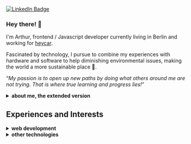 [![LinkedIn Badge](https://img.shields.io/badge/LinkedIn-Profile-informational?style=flat-square&logo=linkedin&logoColor=white&color=0D76A8)](https://www.linkedin.com/in/arthurboss/)

### Hey there! 👋

I'm Arthur, frontend / Javascript developer currently living in Berlin and working for [heycar](https://hey.car/).

Fascinated by technology, I pursue to combine my experiences with hardware and software to help diminishing environmental issues, making the world a more sustainable place 🌱.

<q><em>My passion is to open up new paths by doing what others around me are not trying. That is where true learning and progress lies!</em></q>

<details>
  <summary><b>about me, the extended version</b></summary>
  
  <br />
  As this is my long term goal, I do follow/research topics on how to help the environment, especially restoring dry environments.

  I come from a tropical country, and seeing the variety of life it brings and richness of water available, I wish that everyone could experience that and not suffer with the drawbacks of completely dry (or dried) places. Additionally, I am amazed by renewable evergy. Life is a cycle, so is energy. I believe it can be reused everywhere and technology solutions are infinite to help on that.

  As of hobbies, some of my favourites are to beta (or alpha) test and benchmark things.

  A great example is Windows, as I am part of the beta testing community since Windows 8 (user since Windows 95, hardcore user since Windows 98), and have always helped improving the SO by testing it in various machines and providing feedbacks. Perhaps the only person to have loved Windows Vista too. And yes, I do love Linux and these I am surviving with MacOS.

  Furthermore, I loved swapping cellphones OS's before smartphones were even a thing (Motorola L6 was my favourite), as well as testing modded versions of Android since version 1.0 (but only got real after cyanogenmod), jailbreaking iPhones and such things 🙂.

  Currently I am beta testing Windows 11, Edge chromium on MacOS (since the first release), beta versions of Firefox, Safari..., also cool gaming solutions like nVidia's Geforce Now and anything I find the time and willingness to test software-wise.

  Additionally, I spend a good amount of time in life benchmarking hardware by assembling different PC/laptop configurations or putting up crazy combinations per times. GPUs, CPUs, RAM modules, hard disks, anything PCI-E, cables...everything can be benchmarked. Software used were uncountable, but I am a fan of Unigine Heaven or testing all sort of games for that.
  Back in time, I got to test the first ever unnoficial e-GPU in the market (exp GDC) in multiple laptops configs, from low to top, which btw, for the low-config ones I manually upgraded their CPUs and tried different cooling solutions. Recently I have added the "dangerous" liquid metal to help on my laptops thermals.
  I also own a small collection of laptop CPUs and RAM modules.

  I tend to invest time and money trying many different things technology offers, not limited to the ones mentioned above. I see it as the best approach for real learning.

  I am also fond of photography, playing guitar, going for unusual distances walks, bike downhill, car drifting, etc...
  
</details>


## Experiences and Interests

<details>
  <summary><b>web development</b></summary>

  <br />
  
- [Typescript](https://www.typescriptlang.org/)
- [Gatsby.js](https://www.gatsbyjs.com/)
- [Next.js](https://nextjs.org/)
- [Storybook.js](https://storybook.js.org/)
- [React.js](https://reactjs.org/)
- [Webpack.js](https://webpack.js.org/)
- [Redux.js](https://redux.js.org/)
- [Jest.js](https://jestjs.io/)
- [Babel.js](https://babeljs.io/)
- [Three.js](https://threejs.org/)

**related**
- [GraphQL](https://graphql.org/)
- [Node.js](https://nodejs.org/en/)
- [React Native](https://reactnative.dev/)
- [Circle CI](https://circleci.com/)
- [Lighthouse](https://developers.google.com/web/tools/lighthouse)
- [Web assembly](https://webassembly.org/)
- SEO and website benchmarking...

**monorepo and code splitting**
- [Lerna](https://lerna.js.org/)
- [Yarn workspaces](https://classic.yarnpkg.com/en/docs/workspaces/)

**basics**
- UI libraries
- Design patterns
- Javascript
- HTML5
- CSS3
  
</details>

<details>
  <summary><b>other technologies</b></summary>
  
  <br />
  
- C
- C++
- C#
- [WebOS](https://www.webosose.org/)
- OS's low-level customisations (Android, iOS, Windows, Linux, MacOS...)
  
</details>

<!--
**arthurboss/arthurboss** is a ✨ _special_ ✨ repository because its `README.md` (this file) appears on your GitHub profile.

Here are some ideas to get you started:

- 🔭 I’m currently working on ...
- 🌱 I’m currently learning ...
- 👯 I’m looking to collaborate on ...
- 🤔 I’m looking for help with ...
- 💬 Ask me about ...
- 📫 How to reach me: ...
- 😄 Pronouns: ...
- ⚡ Fun fact: ...
-->
